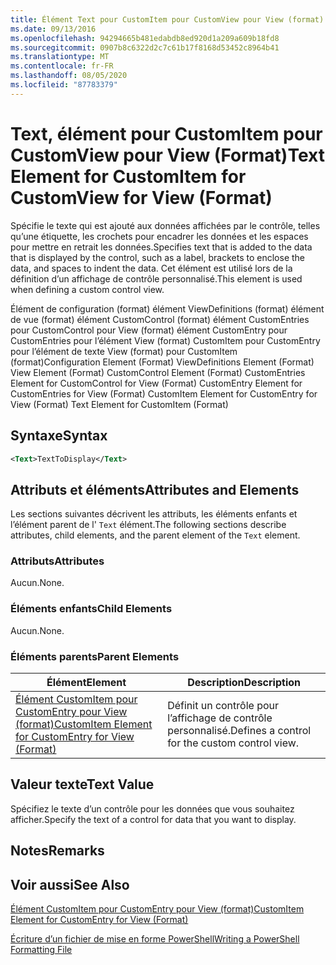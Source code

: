 ```yaml
---
title: Élément Text pour CustomItem pour CustomView pour View (format) | Microsoft Docs
ms.date: 09/13/2016
ms.openlocfilehash: 94294665b481edabdb8ed920d1a209a609b18fd8
ms.sourcegitcommit: 0907b8c6322d2c7c61b17f8168d53452c8964b41
ms.translationtype: MT
ms.contentlocale: fr-FR
ms.lasthandoff: 08/05/2020
ms.locfileid: "87783379"
---
```

# <a name="text-element-for-customitem-for-customview-for-view-format"></a><span data-ttu-id="2cdc0-102">Text, élément pour CustomItem pour CustomView pour View (Format)</span><span class="sxs-lookup"><span data-stu-id="2cdc0-102">Text Element for CustomItem for CustomView for View (Format)</span></span>

<span data-ttu-id="2cdc0-103">Spécifie le texte qui est ajouté aux données affichées par le contrôle, telles qu’une étiquette, les crochets pour encadrer les données et les espaces pour mettre en retrait les données.</span><span class="sxs-lookup"><span data-stu-id="2cdc0-103">Specifies text that is added to the data that is displayed by the control, such as a label, brackets to enclose the data, and spaces to indent the data.</span></span> <span data-ttu-id="2cdc0-104">Cet élément est utilisé lors de la définition d’un affichage de contrôle personnalisé.</span><span class="sxs-lookup"><span data-stu-id="2cdc0-104">This element is used when defining a custom control view.</span></span>

<span data-ttu-id="2cdc0-105">Élément de configuration (format) élément ViewDefinitions (format) élément de vue (format) élément CustomControl (format) élément CustomEntries pour CustomControl pour View (format) élément CustomEntry pour CustomEntries pour l’élément View (format) CustomItem pour CustomEntry pour l’élément de texte View (format) pour CustomItem (format)</span><span class="sxs-lookup"><span data-stu-id="2cdc0-105">Configuration Element (Format) ViewDefinitions Element (Format) View Element (Format) CustomControl Element (Format) CustomEntries Element for CustomControl for View (Format) CustomEntry Element for CustomEntries for View (Format) CustomItem Element for CustomEntry for View (Format) Text Element for CustomItem (Format)</span></span>

## <a name="syntax"></a><span data-ttu-id="2cdc0-106">Syntaxe</span><span class="sxs-lookup"><span data-stu-id="2cdc0-106">Syntax</span></span>

```xml
<Text>TextToDisplay</Text>
```

## <a name="attributes-and-elements"></a><span data-ttu-id="2cdc0-107">Attributs et éléments</span><span class="sxs-lookup"><span data-stu-id="2cdc0-107">Attributes and Elements</span></span>

<span data-ttu-id="2cdc0-108">Les sections suivantes décrivent les attributs, les éléments enfants et l’élément parent de l' `Text` élément.</span><span class="sxs-lookup"><span data-stu-id="2cdc0-108">The following sections describe attributes, child elements, and the parent element of the `Text` element.</span></span>

### <a name="attributes"></a><span data-ttu-id="2cdc0-109">Attributs</span><span class="sxs-lookup"><span data-stu-id="2cdc0-109">Attributes</span></span>

<span data-ttu-id="2cdc0-110">Aucun.</span><span class="sxs-lookup"><span data-stu-id="2cdc0-110">None.</span></span>

### <a name="child-elements"></a><span data-ttu-id="2cdc0-111">Éléments enfants</span><span class="sxs-lookup"><span data-stu-id="2cdc0-111">Child Elements</span></span>

<span data-ttu-id="2cdc0-112">Aucun.</span><span class="sxs-lookup"><span data-stu-id="2cdc0-112">None.</span></span>

### <a name="parent-elements"></a><span data-ttu-id="2cdc0-113">Éléments parents</span><span class="sxs-lookup"><span data-stu-id="2cdc0-113">Parent Elements</span></span>

|<span data-ttu-id="2cdc0-114">Élément</span><span class="sxs-lookup"><span data-stu-id="2cdc0-114">Element</span></span>|<span data-ttu-id="2cdc0-115">Description</span><span class="sxs-lookup"><span data-stu-id="2cdc0-115">Description</span></span>|
|-------------|-----------------|
|[<span data-ttu-id="2cdc0-116">Élément CustomItem pour CustomEntry pour View (format)</span><span class="sxs-lookup"><span data-stu-id="2cdc0-116">CustomItem Element for CustomEntry for View (Format)</span></span>](./customitem-element-for-customentry-for-customcontrol-for-view-format.md)|<span data-ttu-id="2cdc0-117">Définit un contrôle pour l’affichage de contrôle personnalisé.</span><span class="sxs-lookup"><span data-stu-id="2cdc0-117">Defines a control for the custom control view.</span></span>|

## <a name="text-value"></a><span data-ttu-id="2cdc0-118">Valeur texte</span><span class="sxs-lookup"><span data-stu-id="2cdc0-118">Text Value</span></span>

<span data-ttu-id="2cdc0-119">Spécifiez le texte d’un contrôle pour les données que vous souhaitez afficher.</span><span class="sxs-lookup"><span data-stu-id="2cdc0-119">Specify the text of a control for data that you want to display.</span></span>

## <a name="remarks"></a><span data-ttu-id="2cdc0-120">Notes</span><span class="sxs-lookup"><span data-stu-id="2cdc0-120">Remarks</span></span>

## <a name="see-also"></a><span data-ttu-id="2cdc0-121">Voir aussi</span><span class="sxs-lookup"><span data-stu-id="2cdc0-121">See Also</span></span>

[<span data-ttu-id="2cdc0-122">Élément CustomItem pour CustomEntry pour View (format)</span><span class="sxs-lookup"><span data-stu-id="2cdc0-122">CustomItem Element for CustomEntry for View (Format)</span></span>](./customitem-element-for-customentry-for-customcontrol-for-view-format.md)

[<span data-ttu-id="2cdc0-123">Écriture d’un fichier de mise en forme PowerShell</span><span class="sxs-lookup"><span data-stu-id="2cdc0-123">Writing a PowerShell Formatting File</span></span>](./writing-a-powershell-formatting-file.md)

